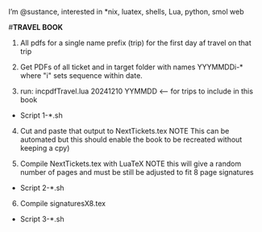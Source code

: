 I’m @sustance, interested in *nix, luatex, shells, Lua, python, smol web

#______TRAVEL BOOK______

1.  All pdfs for a single name prefix (trip) for the first day af travel on that trip

2.  Get PDFs of all ticket and in target folder with names YYYMMDDi-* where "i" sets sequence within date.

3.  run: incpdfTravel.lua 20241210 YYMMDD <-- for trips to include in this book

- Script 1-*.sh

4.  Cut and paste that output to NextTickets.tex 
    NOTE This can be automated but this should enable the book to be recreated without keeping a cpy)

5.  Compile NextTickets.tex with LuaTeX
    NOTE this will give a random number of pages and must be still be adjusted to fit 8 page signatures

-  Script 2-*.sh

6.  Compile signaturesX8.tex

- Script 3-*.sh




<!---
sustance/sustance is a ✨ special ✨ repository because its `README.md` (this file) appears on your GitHub profile.
You can click the Preview link to take a look at your changes.
--->
